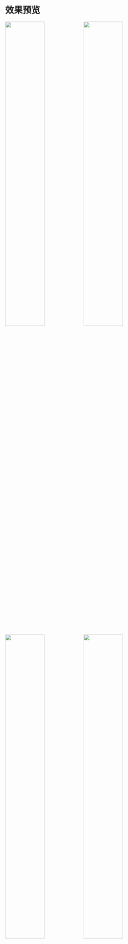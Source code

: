 # 效果预览
<img src="./docs/localhost_8082_(iPhoneX).png" style="width:50%" width="400"><img src="./docs/localhost_8082_(iPhoneX)(1).png" style="width:50%" width="400">

<img src="./docs/localhost_8082_(6).png" style="width:50%" width="400"><img src="./docs/localhost_8082_(7).png" style="width:50%" width="400">
<img src="./docs/localhost_8082_(8).png" style="width:50%" width="400"><img src="./docs/localhost_8082_(9).png" style="width:50%" width="400"><img src="./docs/localhost_8082_(10).png" style="width:50%" width="400"><img src="./docs/localhost_8082_(11).png" style="width:50%" width="400">

<img src="./docs/localhost_8082_(3).png" style="width:50%" width="400"><img src="./docs/localhost_8082_(4).png" style="width:50%" width="400"><img src="./docs/localhost_8082_(5).png" style="width:50%" width="400"><img src="./docs/192.168.124.14_8082_.png" style="width:50%" width="400"><img src="./docs/localhost_8082_(12).png" style="width:50%" width="400"><img src="./docs/localhost_8082_(1).png" style="width:50%" width="400">

<img src="./docs/localhost_8082_(iPadPro).png" style="width:50%" width="400">


# 预览地址

# 快速构建

```bash
# 更新依赖
npm i

# 启动本地开发环境
npm run dev

# 启动本地测试环境
npm run build-staging

# 启动线上测试环境
npm run build

# 发布上线
npm run build-release
```

# 快速新建页面
```bash
npm run new
# 请在指定的文件夹下新建页面 如： about/userInfo
# 请尽量用2个以上的单词描述页面组件, 准确表达组件含义避免过于宽泛。
# 页面组件与路由的path和name必须一一对应，名称一致，利于快速搜索和定位
# 页面组件驼峰名userInfo会被转换为user-info
# 自动生成的会包含一些必要信息，避免重复书写，尽量使用快捷新建页面
# 与业务相关的组件全部是中划线命名，与业务无关的遵循vue官方组件命名规则
```

# 主要功能
- [x] 响应式断点支持pc、pad及手机

- [x] 可配置化布局

- [x] 可自定义主题

- [x] 标签页模式

- [x] 色弱模式

- [x] 自定义字体大小

- [x] 自定义组件及物料

...


#项目结构
```
├─doc                   // 文档目录
│      
├─public                // 静态资源目录
├─script                // 脚本
│      
├─node_modules
│  
├─src                   // 项目源文件
│  │  main.js           // 入口文件
│  ├─api                // 请求接口
│  │      
│  ├─assets             // 组件静态资源
│  │              
│  ├─common             // 公共文件
│  │  ├─directive       // 指令
│  │  ├─filter          // 过滤器
│  │  └─utils           // 工具
│  │  
│  ├─i18n               // 国际化
│  │  
│  ├─config             // 业务配置文件
│  ├─core               // 非业务抽离文件
│  ├─layouts            // 布局组件
│  ├─packages           // 非业务组件
│  ├─plugins            // 第三方插件
│  ├─views              // 业务组件
│  ├─router             // 路由管理
│  └─store              // 状态管理
│              
├─test                  // 测试
└─theme                 // 主体管理
...
```
# 浏览器支持
IE 9+
Firefox（最新）
Chrome（最新）
Safari（最新）





# 环境
```
win10
node v10.15.1
vuecli v3.7.0
```
# 依赖
```
"vue": "^2.6.10",
"vue-router": "^3.0.3",
"vuex": "^3.0.1",
"vuepress": "^1.0.0-alpha.48"
```












## Project setup
```
npm install
```

### Compiles and hot-reloads for development
```
npm run serve
```

### Compiles and minifies for production
```
npm run build
```

### Run your tests
```
npm run test
```

### Lints and fixes files
```
npm run lint
```

### Run your end-to-end tests
```
npm run test:e2e
```
